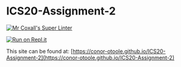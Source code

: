 # ICS20-Assignment-2

[![Mr Coxall's Super Linter](https://github.com/conor-otoole/ICS20-Assignment-2/workflows/Mr%20Coxall's%20Super%20Linter/badge.svg)](https://github.com/conor-otoole/ICS20-Assignment-2/actions/)

[![Run on Repl.it](https://repl.it/badge/github/conor-otoole/ICS20-Assignment-2)](https://repl.it/github/conor-otoole/ICS20-Assignment-2)

This site can be found at: [https://conor-otoole.github.io/ICS20-Assignment-2](https://conor-otoole.github.io/ICS20-Assignment-2)
